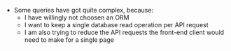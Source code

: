 -   Some queries have got quite complex, because:
    -   I have willingly not choosen an ORM
    -   I want to keep a single database read operation per API request
    -   I am also trying to reduce the API requests the front-end client would need to make for a single page
